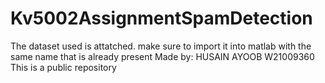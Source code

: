 # Kv5002AssignmentSpamDetection
The dataset used is attatched.
make sure to import it into matlab with the same name that is already present
Made by:
HUSAIN AYOOB
W21009360
This is a public repository
